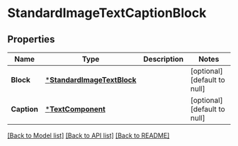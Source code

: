 # StandardImageTextCaptionBlock

## Properties
Name | Type | Description | Notes
------------ | ------------- | ------------- | -------------
**Block** | [***StandardImageTextBlock**](StandardImageTextBlock.md) |  | [optional] [default to null]
**Caption** | [***TextComponent**](TextComponent.md) |  | [optional] [default to null]

[[Back to Model list]](../README.md#documentation-for-models) [[Back to API list]](../README.md#documentation-for-api-endpoints) [[Back to README]](../README.md)

